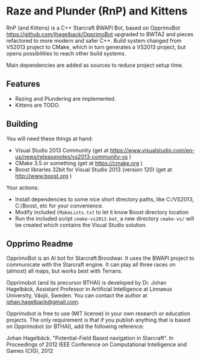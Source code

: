 # Raze and Plunder (RnP) and Kittens 

RnP (and Kittens) is a C++ Starcraft BWAPI Bot, based on OpprimoBot https://github.com/jhagelback/OpprimoBot
upgraded to BWTA2 and pieces refactored to more modern and safer C++. Build system changed from VS2013
project to CMake, which in turn generates a VS2013 project, but opens possibilities to reach other
build systems.

Main dependencies are added as sources to reduce project setup time.

## Features

* Razing and Plundering are implemented.
* Kittens are TODO.

## Building

You will need these things at hand:

* Visual Studio 2013 Community (get at https://www.visualstudio.com/en-us/news/releasenotes/vs2013-community-vs )
* CMake 3.5 or something (get at https://cmake.org )
* Boost libraries 32bit for Visual Studio 2013 (version 120) (get at http://www.boost.org )

Your actions:

* Install dependencies to some nice short directory paths, like C:/VS2013, C:/Boost, etc for your convenience.
* Modify included `CMakeLists.txt` to let it know Boost directory location
* Run the included script `cmake-vs2013.bat`, a new directory `cmake-vs/` will be created which contains
    the Visual Studio solution.

## Opprimo Readme

OpprimoBot is an AI bot for Starcraft:Broodwar. It uses the BWAPI project to communicate with the Starcraft engine. 
It can play all three races on (almost) all maps, but works best with Terrans.

Opprimobot (and its precursor BTHAI) is developed by Dr. Johan Hagelbäck, Assistant Professor in Artificial Intelligence 
at Linnaeus University, Växjö, Sweden. You can contact the author at johan.hagelback@gmail.com.

Opprimobot is free to use (MIT license) in your own research or education projects. The only requirement is that if you 
publish anything that is based on Opprimobot (or BTHAI), add the following reference:

Johan Hagelbäck. "Potential-Field Based navigation in Starcraft". In Proceedings of 2012 IEEE Conference on 
Computational Intelligence and Games (CIG), 2012
